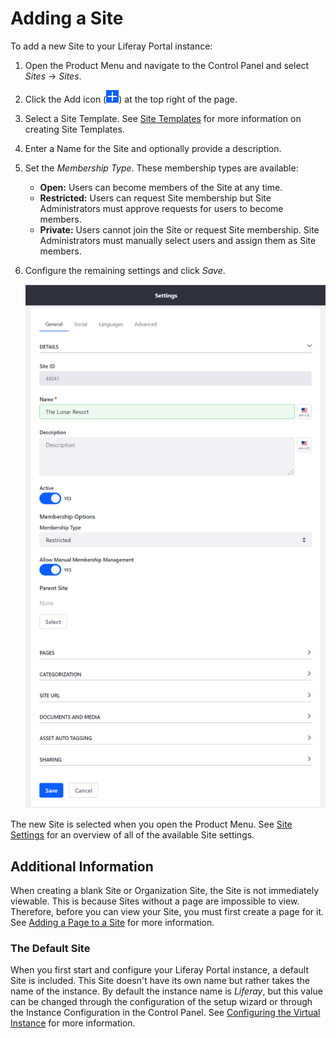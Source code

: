 # Adding a Site

To add a new Site to your Liferay Portal instance:

1. Open the Product Menu and navigate to the Control Panel and select *Sites* &rarr; *Sites*.
1. Click the Add icon (![Add Site](../../images/icon-add.png)) at the top right of the page.
1. Select a Site Template. See [Site Templates](./building-sites-with-site-templates.md) for more information on creating Site Templates.
1. Enter a Name for the Site and optionally provide a description.
1. Set the *Membership Type*. These membership types are available: <!-- What does it mean for a user to be a member of a site? What abilities/permissions does that typically confer? To answer that question it probably doesn't make sense here, but should link to another article, potentially, "Understanding Site Membership" -->

    * **Open:** Users can become members of the Site at any time.
    * **Restricted:** Users can request Site membership but Site Administrators must approve requests for users to become members.
    * **Private:** Users cannot join the Site or request Site membership. Site Administrators must manually select users and assign them as Site members.

1. Configure the remaining settings and click *Save*.

    ![The General section provides the basic information for your Site.](./adding-sites/images/01.png)

The new Site is selected when you open the Product Menu. See [Site Settings](TODO) for an overview of all of the available Site settings.

## Additional Information

When creating a blank Site or Organization Site, the Site is not immediately viewable. This is because Sites without a page are impossible to view. Therefore, before you can view your Site, you must first create a page for it. See [Adding a Page to a Site](../02-creating-pages/02-adding-a-page-to-a-site.md) for more information.

### The Default Site

<!-- This information feels out of place here. -->

When you first start and configure your Liferay Portal instance, a default Site is included. This Site doesn't have its own name but rather takes the name of the instance. By default the instance name is *Liferay*, but this value can be changed through the configuration of the setup wizard or through the Instance Configuration in the Control Panel. See [Configuring the Virtual Instance](TODO) for more information.
